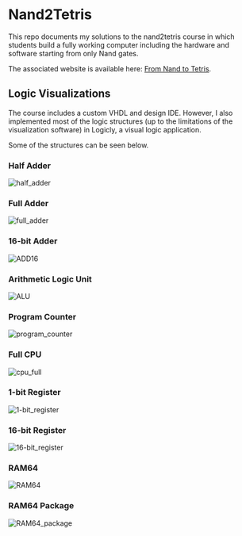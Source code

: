 # Nand2Tetris

This repo documents my solutions to the nand2tetris course in which students build a fully working computer including
the hardware and software starting from only Nand gates.

The associated website is available here: [From Nand to Tetris](https://www.nand2tetris.org/).

## Logic Visualizations

The course includes a custom VHDL and design IDE. However, I also implemented most of the logic structures (up to the
limitations of the visualization software) in Logicly, a visual logic application.

Some of the structures can be seen below.

### Half Adder
![half_adder](https://github.com/ChrisBuilds/nand2tetris/assets/57874186/0aa6e8ed-e1eb-4b7d-84bd-df42be85f0b7)

### Full Adder
![full_adder](https://github.com/ChrisBuilds/nand2tetris/assets/57874186/ed1a8196-d5a9-4ac5-9846-0c1f80836b7a)

### 16-bit Adder
![ADD16](https://github.com/ChrisBuilds/nand2tetris/assets/57874186/4f53b635-9020-4a18-be71-5ffbf2338a4c)

### Arithmetic Logic Unit
![ALU](https://github.com/ChrisBuilds/nand2tetris/assets/57874186/8f83a7f6-f0f3-4899-b7f9-c5cdf56288f1)

### Program Counter
![program_counter](https://github.com/ChrisBuilds/nand2tetris/assets/57874186/013faba9-82fa-4850-847e-2149e67e5e38)

### Full CPU
![cpu_full](https://github.com/ChrisBuilds/nand2tetris/assets/57874186/b2c54fde-7474-4616-a80f-c81c6a77d170)

### 1-bit Register
![1-bit_register](https://github.com/ChrisBuilds/nand2tetris/assets/57874186/83fe1e8e-78af-4920-9d85-0f50f5e91bd5)

### 16-bit Register
![16-bit_register](https://github.com/ChrisBuilds/nand2tetris/assets/57874186/615f6bbd-f796-424d-b7a3-e5977075d525)

### RAM64
![RAM64](https://github.com/ChrisBuilds/nand2tetris/assets/57874186/8e296552-b95e-49a3-ac4c-ba22a6d69cc3)

### RAM64 Package
![RAM64_package](https://github.com/ChrisBuilds/nand2tetris/assets/57874186/0ce7e085-fea4-427e-b98b-6acd163b8083)
